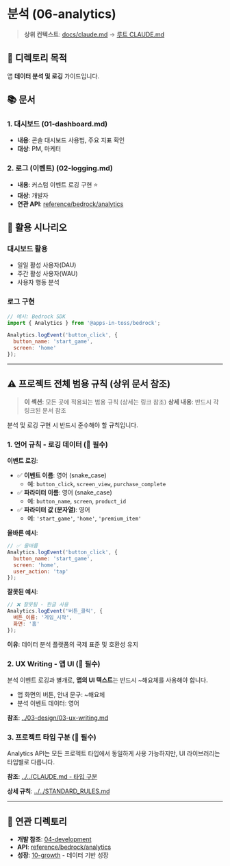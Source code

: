 # 분석 (06-analytics)

> **상위 컨텍스트**: [docs/claude.md](../claude.md) → [루트 CLAUDE.md](../../CLAUDE.md)

## 📌 디렉토리 목적

앱 **데이터 분석 및 로깅** 가이드입니다.

## 📚 문서

### 1. 대시보드 (01-dashboard.md)
- **내용**: 콘솔 대시보드 사용법, 주요 지표 확인
- **대상**: PM, 마케터

### 2. 로그 (이벤트) (02-logging.md)
- **내용**: 커스텀 이벤트 로깅 구현 ⭐
- **대상**: 개발자
- **연관 API**: [reference/bedrock/analytics](../reference/bedrock/analytics/)

## 🎯 활용 시나리오

### 대시보드 활용
- 일일 활성 사용자(DAU)
- 주간 활성 사용자(WAU)
- 사용자 행동 분석

### 로그 구현
```javascript
// 예시: Bedrock SDK
import { Analytics } from '@apps-in-toss/bedrock';

Analytics.logEvent('button_click', {
  button_name: 'start_game',
  screen: 'home'
});
```

---

## ⚠️ 프로젝트 전체 범용 규칙 (상위 문서 참조)

> **이 섹션**: 모든 곳에 적용되는 범용 규칙 (상세는 링크 참조)
> **상세 내용**: 반드시 각 링크된 문서 참조

분석 및 로깅 구현 시 반드시 준수해야 할 규칙입니다.

### 1. 언어 규칙 - 로깅 데이터 (🔴 필수)

**이벤트 로깅**:
- ✅ **이벤트 이름**: 영어 (snake_case)
  - 예: `button_click`, `screen_view`, `purchase_complete`
- ✅ **파라미터 이름**: 영어 (snake_case)
  - 예: `button_name`, `screen`, `product_id`
- ✅ **파라미터 값 (문자열)**: 영어
  - 예: `'start_game'`, `'home'`, `'premium_item'`

**올바른 예시**:
```javascript
// ✅ 올바름
Analytics.logEvent('button_click', {
  button_name: 'start_game',
  screen: 'home',
  user_action: 'tap'
});
```

**잘못된 예시**:
```javascript
// ❌ 잘못됨 - 한글 사용
Analytics.logEvent('버튼_클릭', {
  버튼_이름: '게임_시작',
  화면: '홈'
});
```

**이유**: 데이터 분석 플랫폼의 국제 표준 및 호환성 유지

### 2. UX Writing - 앱 UI (🔴 필수)

분석 이벤트 로깅과 별개로, **앱의 UI 텍스트**는 반드시 ~해요체를 사용해야 합니다.

- 앱 화면의 버튼, 안내 문구: ~해요체
- 분석 이벤트 데이터: 영어

**참조**: [../03-design/03-ux-writing.md](../03-design/03-ux-writing.md)

### 3. 프로젝트 타입 구분 (🔴 필수)

Analytics API는 모든 프로젝트 타입에서 동일하게 사용 가능하지만, UI 라이브러리는 타입별로 다릅니다.

**참조**: [../../CLAUDE.md - 타입 구분](../../CLAUDE.md#프로젝트-타입-구분-시스템)

**상세 규칙**: [../../STANDARD_RULES.md](../../STANDARD_RULES.md)

---

## 🔗 연관 디렉토리

- **개발 참조**: [04-development](../04-development/claude.md)
- **API**: [reference/bedrock/analytics](../reference/bedrock/analytics/)
- **성장**: [10-growth](../10-growth/claude.md) - 데이터 기반 성장

